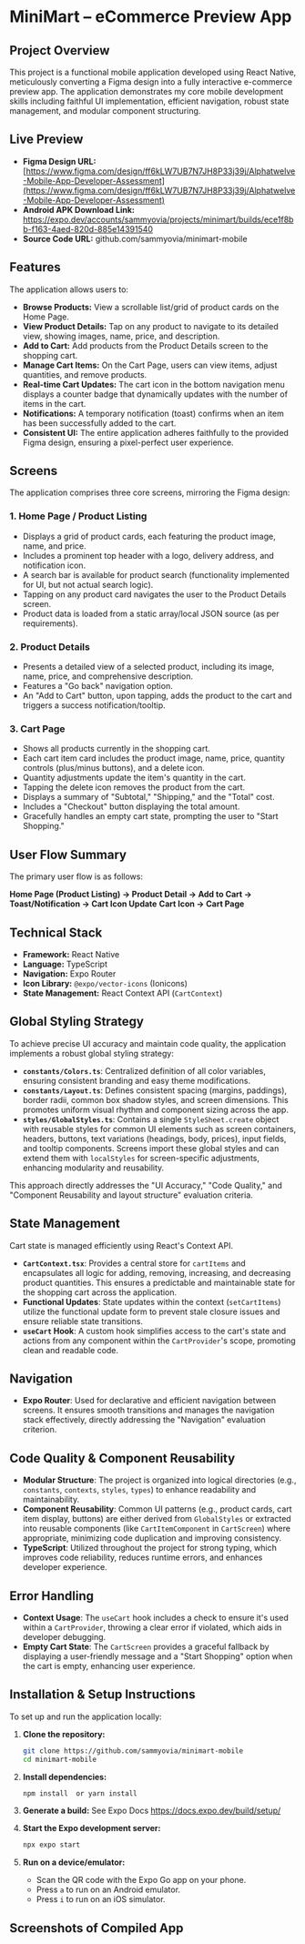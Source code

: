﻿# MiniMart – eCommerce Preview App

## Project Overview

This project is a functional mobile application developed using React Native, meticulously converting a Figma design into a fully interactive e-commerce preview app. The application demonstrates my core mobile development skills including faithful UI implementation, efficient navigation, robust state management, and modular component structuring.

## Live Preview

* **Figma Design URL:** [https://www.figma.com/design/ff6kLW7UB7N7JH8P33j39j/Alphatwelve-Mobile-App-Developer-Assessment](https://www.figma.com/design/ff6kLW7UB7N7JH8P33j39j/Alphatwelve-Mobile-App-Developer-Assessment)
* **Android APK Download Link:** https://expo.dev/accounts/sammyovia/projects/minimart/builds/ece1f8bb-f163-4aed-820d-885e14391540
* **Source Code URL:** github.com/sammyovia/minimart-mobile

## Features

The application allows users to:

* **Browse Products:** View a scrollable list/grid of product cards on the Home Page.
* **View Product Details:** Tap on any product to navigate to its detailed view, showing images, name, price, and description.
* **Add to Cart:** Add products from the Product Details screen to the shopping cart.
* **Manage Cart Items:** On the Cart Page, users can view items, adjust quantities, and remove products.
* **Real-time Cart Updates:** The cart icon in the bottom navigation menu displays a counter badge that dynamically updates with the number of items in the cart.
* **Notifications:** A temporary notification (toast) confirms when an item has been successfully added to the cart.
* **Consistent UI:** The entire application adheres faithfully to the provided Figma design, ensuring a pixel-perfect user experience.

## Screens

The application comprises three core screens, mirroring the Figma design:

### 1. Home Page / Product Listing

* Displays a grid of product cards, each featuring the product image, name, and price.
* Includes a prominent top header with a logo, delivery address, and notification icon.
* A search bar is available for product search (functionality implemented for UI, but not actual search logic).
* Tapping on any product card navigates the user to the Product Details screen.
* Product data is loaded from a static array/local JSON source (as per requirements).

### 2. Product Details

* Presents a detailed view of a selected product, including its image, name, price, and comprehensive description.
* Features a "Go back" navigation option.
* An "Add to Cart" button, upon tapping, adds the product to the cart and triggers a success notification/tooltip.

### 3. Cart Page

* Shows all products currently in the shopping cart.
* Each cart item card includes the product image, name, price, quantity controls (plus/minus buttons), and a delete icon.
* Quantity adjustments update the item's quantity in the cart.
* Tapping the delete icon removes the product from the cart.
* Displays a summary of "Subtotal," "Shipping," and the "Total" cost.
* Includes a "Checkout" button displaying the total amount.
* Gracefully handles an empty cart state, prompting the user to "Start Shopping."

## User Flow Summary

The primary user flow is as follows:

**Home Page (Product Listing) → Product Detail → Add to Cart → Toast/Notification → Cart Icon Update**
**Cart Icon → Cart Page**

## Technical Stack

* **Framework:** React Native
* **Language:** TypeScript
* **Navigation:** Expo Router
* **Icon Library:** `@expo/vector-icons` (Ionicons)
* **State Management:** React Context API (`CartContext`)

## Global Styling Strategy

To achieve precise UI accuracy and maintain code quality, the application implements a robust global styling strategy:

* **`constants/Colors.ts`**: Centralized definition of all color variables, ensuring consistent branding and easy theme modifications.
* **`constants/Layout.ts`**: Defines consistent spacing (margins, paddings), border radii, common box shadow styles, and screen dimensions. This promotes uniform visual rhythm and component sizing across the app.
* **`styles/GlobalStyles.ts`**: Contains a single `StyleSheet.create` object with reusable styles for common UI elements such as screen containers, headers, buttons, text variations (headings, body, prices), input fields, and tooltip components. Screens import these global styles and can extend them with `localStyles` for screen-specific adjustments, enhancing modularity and reusability.

This approach directly addresses the "UI Accuracy," "Code Quality," and "Component Reusability and layout structure" evaluation criteria.

## State Management

Cart state is managed efficiently using React's Context API.

* **`CartContext.tsx`**: Provides a central store for `cartItems` and encapsulates all logic for adding, removing, increasing, and decreasing product quantities. This ensures a predictable and maintainable state for the shopping cart across the application.
* **Functional Updates**: State updates within the context (`setCartItems`) utilize the functional update form to prevent stale closure issues and ensure reliable state transitions.
* **`useCart` Hook**: A custom hook simplifies access to the cart's state and actions from any component within the `CartProvider`'s scope, promoting clean and readable code.

## Navigation

* **Expo Router**: Used for declarative and efficient navigation between screens. It ensures smooth transitions and manages the navigation stack effectively, directly addressing the "Navigation" evaluation criterion.

## Code Quality & Component Reusability

* **Modular Structure**: The project is organized into logical directories (e.g., `constants`, `contexts`, `styles`, `types`) to enhance readability and maintainability.
* **Component Reusability**: Common UI patterns (e.g., product cards, cart item display, buttons) are either derived from `GlobalStyles` or extracted into reusable components (like `CartItemComponent` in `CartScreen`) where appropriate, minimizing code duplication and improving consistency.
* **TypeScript**: Utilized throughout the project for strong typing, which improves code reliability, reduces runtime errors, and enhances developer experience.

## Error Handling

* **Context Usage**: The `useCart` hook includes a check to ensure it's used within a `CartProvider`, throwing a clear error if violated, which aids in developer debugging.
* **Empty Cart State**: The `CartScreen` provides a graceful fallback by displaying a user-friendly message and a "Start Shopping" option when the cart is empty, enhancing user experience.

## Installation & Setup Instructions

To set up and run the application locally:

1.  **Clone the repository:**
    ```bash
    git clone https://github.com/sammyovia/minimart-mobile
    cd minimart-mobile 
    ```
2.  **Install dependencies:**
    ```bash
    npm install  or yarn install
    ```
3. **Generate a build:**
   See Expo Docs https://docs.expo.dev/build/setup/

3.  **Start the Expo development server:**
    ```bash
    npx expo start
    ```
4.  **Run on a device/emulator:**
    * Scan the QR code with the Expo Go app on your phone.
    * Press `a` to run on an Android emulator.
    * Press `i` to run on an iOS simulator.

## Screenshots of Compiled App
